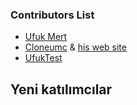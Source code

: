 ### Contributors List

- [Ufuk Mert](https://github.com/UMC25)
- [Cloneumc](https://github.com/cloneumc) & [his web site](https://cloneumc.github.io/)
- [UfukTest](https://github.com/ufuktest)
## Yeni katılımcılar
